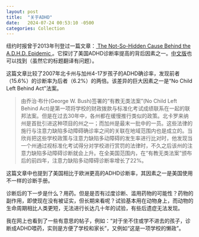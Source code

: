 ```yaml
---
layout: post
title:  "关于ADHD"
date:   2024-07-24 00:53:10 -0500
categories: Collection
---
```

<p>纽约时报曾于2013年刊登过一篇文章：<a href = "https://www.nytimes.com/2013/10/20/magazine/the-not-so-hidden-cause-behind-the-adhd-epidemic.html"> The Not-So-Hidden Cause Behind the A.D.H.D. Epidemic </a> 。它探讨了美国ADHD诊断率提高的背后因素之一。<a href = "https://cn.nytimes.com/education/20131105/t05adhd/">中文版</a>也可以找到（虽然它的标题翻译有问题）。</p>

<p>这篇文章比较了2007年北卡州与加州4-17岁孩子的ADHD确诊率，发现前者（15.6%）的诊断率为后者（6.2%）的两倍。该差异的巨大因素之一是“No Child Left Behind Act"法案。</p>

<blockquote>由乔治·布什(George W. Bush)签署的“有教无类法案”(No Child Left Behind Act)是第一项将学校的财政拨款与标准化考试成绩联系在一起的联邦法案。但是在过去30年中，各州都在缓慢推行类似的政策。北卡罗来纳州是首批引进这种项目的州之一；而加州是最末一批中的一员。这些法律的施行与注意力缺陷多动障碍确诊率之间的关联在地域范围内也是成立的。当欣肖把这些学校政策与注意力缺陷多动障碍的发生率进行比对时，他发现当一个州通过视标准化考试得分对学校进行赏罚的法律时，不久之后该州的注意力缺陷多动障碍诊断就会上升。在全美国范围内，在“有教无类法案”颁布后的前四年，注意力缺陷多动障碍诊断率增长了22%。</blockquote>

<p>这篇文章中也提到了美国相比于欧洲更高的ADHD诊断率，其因素之一是美国使用不一样的诊断手册。</p>

<p>诊断后的下一步是什么？用药。但是是否有过度诊断、滥用药物的可能性？药物的副作用，即使现在没有被证实，但长期来看呢？试验基本用在动物身上，而动物的生命周期相比人类更短，无法进行长达几十年的试验，有些后遗症无法发现。</p>

<p>我在网上也看到了一些有意思的帖子，例如：“对于坐不住或学不进去的孩子，诊断成ADHD喂药，实则是方便了学校和家长”，又例如“这是一项学校的懒政”。</p>